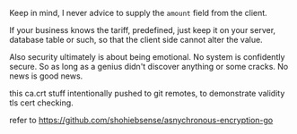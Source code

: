 Keep in mind, I never advice to supply the `amount` field from the client.  

If your business knows the tariff, predefined, just keep it on your server, database table or such, so that the client side cannot alter the value.

Also security ultimately is about being emotional. No system is confidently secure. So as long as a genius didn't discover anything or some cracks. No news is good news.

this ca.crt stuff intentionally pushed to git remotes, to demonstrate validity tls cert checking.

refer to https://github.com/shohiebsense/asnychronous-encryption-go

